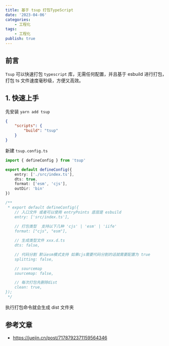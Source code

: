```yaml
---
title: 基于 tsup 打包TypeScript
date: '2023-04-06'
categories:
    - 工程化
tags:
    - 工程化
publish: true
---
```


## 前言

`Tsup` 可以快速打包 `typescript` 库，无需任何配置，并且基于 esbuild 进行打包，打包 ts 文件速度毫秒级，方便又高效。

## 1. 快速上手

先安装 `yarn add tsup`

```json
{
    "scripts": {
        "build": "tsup"
    }
}
```

新建 `tsup.config.ts`

```ts
import { defineConfig } from 'tsup'

export default defineConfig({
    entry: ['./src/index.ts'],
    dts: true,
    format: ['esm', 'cjs'],
    outDir: 'bin'
})

/**
 * export default defineConfig({
    // 入口文件 或者可以使用 entryPoints 底层是 esbuild
    entry: ['src/index.ts'],
    
    // 打包类型  支持以下几种 'cjs' | 'esm' | 'iife'
    format: ["cjs", "esm"],

    // 生成类型文件 xxx.d.ts
    dts: false,

    // 代码分割 默认esm模式支持 如果cjs需要代码分割的话就需要配置为 true
    splitting: false,

    // sourcemap 
    sourcemap: false,

    // 每次打包先删除dist
    clean: true,
});
 */
```

执行打包命令就会生成 dist 文件夹

## 参考文章

-   <a href="https://juejin.cn/post/7178792371159564346" target="_blank" >https://juejin.cn/post/7178792371159564346</a>
